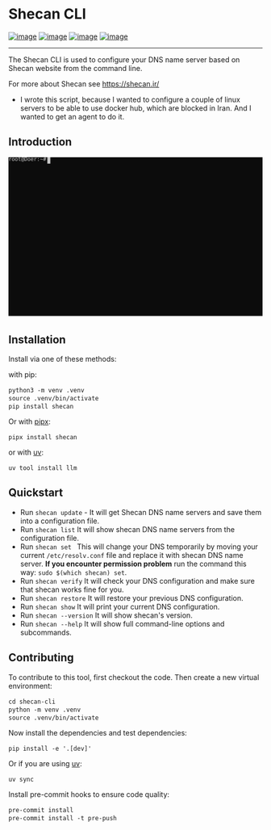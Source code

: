 # Shecan CLI

[![image](https://img.shields.io/pypi/v/shecan.svg)](https://pypi.org/project/shecan/)
[![image](https://img.shields.io/pypi/l/shecan.svg)](https://pypi.org/project/shecan/)
[![image](https://img.shields.io/pypi/pyversions/shecan.svg)](https://pypi.org/project/shecan/)
[![image](https://img.shields.io/badge/Say%20Thanks-!-1EAEDB.svg)](https://saythanks.io/to/GreatBahram)

------------------------------------------------------------------------

The Shecan CLI is used to configure your DNS name server based on Shecan website from the command line.

For more about Shecan see https://shecan.ir/

* I wrote this script, because I wanted to configure a couple of linux servers to be able to use docker hub, which are blocked in Iran. And I wanted to get an agent to do it.

## Introduction

![How to use shecan?](./shecan.svg)

## Installation

Install via one of these methods:

with pip:
```shell
python3 -m venv .venv
source .venv/bin/activate
pip install shecan
```
Or with [pipx](https://pipx.pypa.io/stable/):
```shell
pipx install shecan
```
or with [uv](https://docs.astral.sh/uv/guides/tools/):
```shell
uv tool install llm
```
## Quickstart

* Run ``shecan update`` - It will get Shecan DNS name servers and save them into a configuration file.
* Run ``shecan list`` It will show shecan DNS name servers from the configuration file.
* Run ``shecan set `` This will change your DNS temporarily by moving your current `/etc/resolv.conf` file and replace it with shecan DNS name server. **If you encounter permission problem** run the command this way: `sudo $(which shecan) set`.
* Run ``shecan verify`` It will check your DNS configuration and make sure that shecan works fine for you.
* Run ``shecan restore`` It will restore your previous DNS configuration.
* Run ``shecan show`` It will print your current DNS configuration.
* Run ``shecan --version`` It will show shecan's version.
* Run ``shecan --help`` It will show full command-line options and subcommands.

## Contributing
To contribute to this tool, first checkout the code. Then create a new virtual environment:
```shell
cd shecan-cli
python -m venv .venv
source .venv/bin/activate
```
Now install the dependencies and test dependencies:
```shell
pip install -e '.[dev]'
```
Or if you are using [uv](https://docs.astral.sh/uv/):
```shell
uv sync
```
Install pre-commit hooks to ensure code quality:
```shell
pre-commit install
pre-commit install -t pre-push
```

